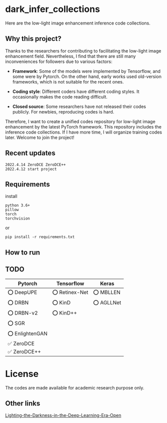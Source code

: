 # dark_infer_collections
Here are the low-light image enhancement inference code collections. 

## Why this project?
Thanks to the researchers for contributing to facilitating the low-light image enhancement field. Nevertheless, I find that there are still many inconveniences for followers due to various factors:

* **Framework**: Some of the models were implemented by Tensorflow, and some were by Pytorch. On the other hand, early works used old-version frameworks, which is not suitable for the recent ones.

* **Coding style**: Different coders have different coding styles. It occasionally makes the code reading difficult.

* **Closed source**: Some researchers have not released their codes publicly. For newbies, reproducing codes is hard.

Therefore, I want to create a unified codes repository for low-light image enhancement by the latest PyTorch framework. This repository includes the inference code collections. If I have more time, I will organize training codes later.
Welcome to join the project!


## Recent updates
    2022.4.14 ZeroDCE ZeroDCE++
    2022.4.12 start project
## Requirements
install 

    python 3.6+
    pillow
    torch
    torchvision

or 

    pip install -r requirements.txt

## How to run

## TODO

<!-- ✅ ⭕️ ❌-->
|Pytorch        |Tensorflow     |Keras             |
|---            |---            |---               |
|⭕️ DeepUPE     |⭕️ Retinex-Net |⭕️ MBLLEN          |
|⭕️ DRBN        |⭕️ KinD        |⭕️ AGLLNet         |
|⭕️ DRBN-v2     |⭕️ KinD++      |                   |
|⭕️ SGR         |               |                   |
|⭕️ EnlightenGAN|               |                   |
|✅ ZeroDCE     |               |                   |
|✅ ZeroDCE++   |               |                   |

# License
The codes are made available for academic research purpose only.
## Other links
[Lighting-the-Darkness-in-the-Deep-Learning-Era-Open](https://github.com/Li-Chongyi/Lighting-the-Darkness-in-the-Deep-Learning-Era-Open)


